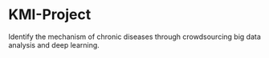 # KMI-Project
Identify the mechanism of chronic diseases through crowdsourcing big data analysis and deep learning.
